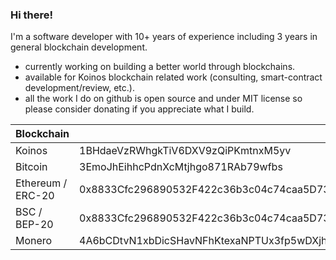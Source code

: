 ### Hi there!

I'm a software developer with 10+ years of experience including 3 years in general blockchain development.

- currently working on building a better world through blockchains.
- available for Koinos blockchain related work (consulting, smart-contract development/review, etc.).
- all the work I do on github is open source and under MIT license so please consider donating if you appreciate what I build.

| Blockchain                  | Address |
| --------------------------- | ----------- |
| Koinos | 1BHdaeVzRWhgkTiV6DXV9zQiPKmtnxM5yv |
| Bitcoin | 3EmoJhEihhcPdnXcMtjhgo871RAb79wfbs |
| Ethereum / ERC-20 | 0x8833Cfc296890532F422c36b3c04c74caa5D7399 |
| BSC / BEP-20 | 0x8833Cfc296890532F422c36b3c04c74caa5D7399 |
| Monero | 4A6bCDtvN1xbDicSHavNFhKtexaNPTUx3fp5wDXjhguBL1ToQzPZFqW6fdaQASHbTqWvMgGyfVtrNYSe7CJEyaBkKbEZX7i |
